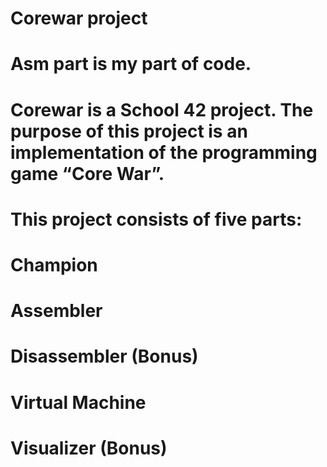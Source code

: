 # Corewar project     

# Asm part is my part of code. 

# Corewar is a School 42 project. The purpose of this project is an implementation of the programming game “Core War”.

# This project consists of five parts:

# Champion
# Assembler
# Disassembler (Bonus)
# Virtual Machine
# Visualizer (Bonus)
